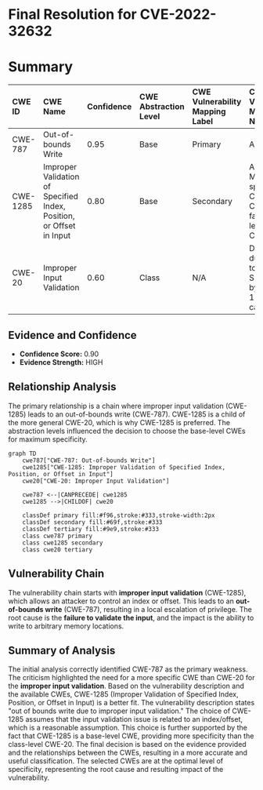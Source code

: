 # Final Resolution for CVE-2022-32632

# Summary
| CWE ID    | CWE Name                                                                        | Confidence | CWE Abstraction Level | CWE Vulnerability Mapping Label | CWE-Vulnerability Mapping Notes                                                                                                                                                                                        |
| :-------- | :------------------------------------------------------------------------------- | :--------- | :---------------------- | :------------------------------ | :--------------------------------------------------------------------------------------------------------------------------------------------------------------------------------------------------------------------- |
| CWE-787   | Out-of-bounds Write                                                           | 0.95       | Base                    | Primary                         | Allowed                                                                                                                                                                                                |
| CWE-1285  | Improper Validation of Specified Index, Position, or Offset in Input | 0.80       | Base                    | Secondary                       | Allowed. More specific than CWE-20.  Contributing factor leading to CWE-787.                                                                                                                                |
| CWE-20   | Improper Input Validation                                                        | 0.60       | Class                    | N/A                         | Discouraged,  due to being too general. Superseded by CWE-1285 for this case.                                                                                                                                                             |

## Evidence and Confidence

*   **Confidence Score:** 0.90
*   **Evidence Strength:** HIGH

## Relationship Analysis
The primary relationship is a chain where improper input validation (CWE-1285) leads to an out-of-bounds write (CWE-787). CWE-1285 is a child of the more general CWE-20, which is why CWE-1285 is preferred. The abstraction levels influenced the decision to choose the base-level CWEs for maximum specificity.

```mermaid
graph TD
    cwe787["CWE-787: Out-of-bounds Write"]
    cwe1285["CWE-1285: Improper Validation of Specified Index, Position, or Offset in Input"]
    cwe20["CWE-20: Improper Input Validation"]
    
    cwe787 <--|CANPRECEDE| cwe1285
    cwe1285 -->|CHILDOF| cwe20
    
    classDef primary fill:#f96,stroke:#333,stroke-width:2px
    classDef secondary fill:#69f,stroke:#333
    classDef tertiary fill:#9e9,stroke:#333
    class cwe787 primary
    class cwe1285 secondary
    class cwe20 tertiary
```

## Vulnerability Chain
The vulnerability chain starts with **improper input validation** (CWE-1285), which allows an attacker to control an index or offset. This leads to an **out-of-bounds write** (CWE-787), resulting in a local escalation of privilege. The root cause is the **failure to validate the input**, and the impact is the ability to write to arbitrary memory locations.

## Summary of Analysis
The initial analysis correctly identified CWE-787 as the primary weakness. The criticism highlighted the need for a more specific CWE than CWE-20 for the **improper input validation**. Based on the vulnerability description and the available CWEs, CWE-1285 (Improper Validation of Specified Index, Position, or Offset in Input) is a better fit. The vulnerability description states "out of bounds write due to improper input validation." The choice of CWE-1285 assumes that the input validation issue is related to an index/offset, which is a reasonable assumption. This choice is further supported by the fact that CWE-1285 is a base-level CWE, providing more specificity than the class-level CWE-20. The final decision is based on the evidence provided and the relationships between the CWEs, resulting in a more accurate and useful classification. The selected CWEs are at the optimal level of specificity, representing the root cause and resulting impact of the vulnerability.